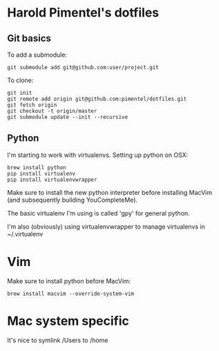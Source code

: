 # Harold Pimentel's dotfiles

## Git basics

To add a submodule:

    git submodule add git@github.com:user/project.git

To clone:

    git init
    git remote add origin git@github.com:pimentel/dotfiles.git
    git fetch origin
    git checkout -t origin/master
    git submodule update --init --recursive

## Python

I'm starting to work with virtualenvs. Setting up python on OSX:

    brew install python
    pip install virtualenv
    pip install virtualenvwrapper

Make sure to install the new python interpreter before installing MacVim (and
subsequently building YouCompleteMe).

The basic virtualenv I'm using is called 'gpy' for general python.

I'm also (obviously) using virtualenvwrapper to manage virtualenvs in
~/.virtualenv

# Vim

Make sure to install python before MacVim:

    brew install macvim --override-system-vim

# Mac system specific

It's nice to symlink /Users to /home
